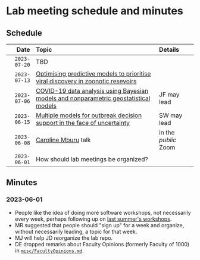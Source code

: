 # Lab meeting schedule and minutes

## Schedule

|Date|Topic|Details|
|-:|:-|:-|
|`2023-07-20`|TBD||
|`2023-07-13`|[Optimising predictive models to prioritise viral discovery in zoonotic resevoirs](https://doi.org/10.1016/S2666-5247(21)00245-7)||
|`2023-07-06`|[COVID-19 data analysis using Bayesian models and nonparametric geostatistical models](https://doi.org/10.3390/math11061359)|JF may lead|
|`2023-06-15`|[Multiple models for outbreak decision support in the face of uncertainty](https://doi.org/10.1073/pnas.2207537120)|SW may lead| 
|`2023-06-08`|[Caroline Mburu](https://www.lshtm.ac.uk/research/centres/centre-mathematical-modelling-infectious-diseases/news/341666/spotlight-caroline-mburu) talk|in the _public_ Zoom|
|`2023-06-01`|How should lab meetings be organized?||


## Minutes

### 2023-06-01

* People like the idea of doing more software workshops, not necessarily 
  every week, perhaps following up on 
  [last summer's workshops](https://hackmd.io/@dushoff/theobioSummerLearning).
* MR suggested that people should "sign up" for a week and organize,
  without necessarily leading, a topic for that week.
* MJ will help JD reorganize the lab repo.
* DE dropped remarks about Faculty Opinions (formerly Faculty of 1000) 
  in [`misc/FacultyOpinions.md`](./misc/FacultyOpinions.md).
